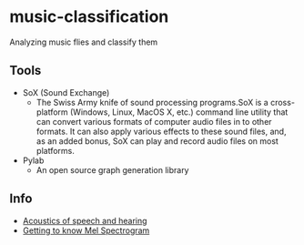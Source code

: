 # music-classification
Analyzing music flies and classify them

## Tools
 * SoX (Sound Exchange)
   - The Swiss Army knife of sound processing programs.SoX is a cross-platform (Windows, Linux, MacOS X, etc.) command line utility that can convert various formats
     of computer audio files in to other formats. It can also apply various effects to these sound files, and, as an added bonus, SoX can play and record audio 
     files on most platforms.
 * Pylab 
   - An open source graph generation library    
     
## Info
 * [Acoustics of speech and hearing](https://www.phon.ucl.ac.uk/courses/spsci/acoustics/week1-10.pdf)
 * [Getting to know Mel Spectrogram](https://towardsdatascience.com/getting-to-know-the-mel-spectrogram-31bca3e2d9d0)
